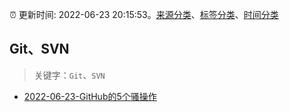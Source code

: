 :alarm_clock: 更新时间: 2022-06-23 20:15:53。[来源分类](../README.md)、[标签分类](../TAGS.md)、[时间分类](../TIMELINE.md)

## Git、SVN


> 关键字：`Git`、`SVN`



- [2022-06-23-GitHub的5个骚操作](https://toutiao.io/k/v25x5fy) 